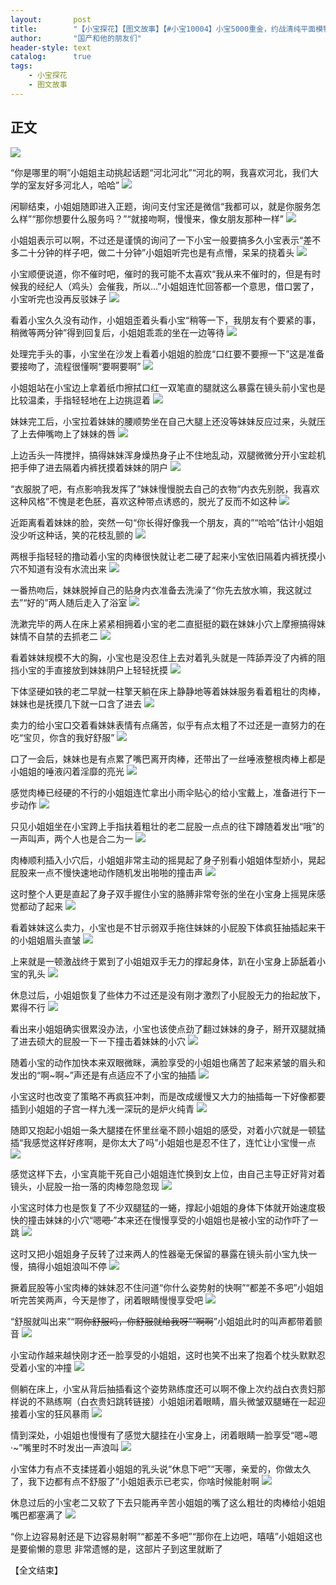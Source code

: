 ```yaml
---
layout:       post
title:        "【小宝探花】【图文故事】【#小宝10004】小宝5000重金，约战清纯平面模特"
author:       "国产和他的朋友们"
header-style: text
catalog:      true
tags:
    - 小宝探花
    - 图文故事
---
```


## 正文

![](https://pj.oz0ays.app/tupian/forum/202408/27/122929raxboiihzfeiboio.gif)

“你是哪里的啊”小姐姐主动挑起话题“河北河北”“河北的啊，我喜欢河北，我们大学的室友好多河北人，哈哈”
![](https://pj.oz0ays.app/tupian/forum/202408/27/122931mt7mxqtaqdp7pmcs.gif)

闲聊结束，小姐姐随即进入正题，询问支付宝还是微信“我都可以，就是你服务怎么样”“那你想要什么服务吗？”“就接吻啊，慢慢来，像女朋友那种一样”
![](https://pj.oz0ays.app/tupian/forum/202408/27/122934mcncc5nezbacnezn.gif)

小姐姐表示可以啊，不过还是谨慎的询问了一下小宝一般要搞多久小宝表示“差不多二十分钟的样子吧，做二十分钟”小姐姐听完也是有点懵，呆呆的挠着头
![](https://pj.oz0ays.app/tupian/forum/202408/27/122938tm74skho7f7kozoh.gif)

小宝顺便说道，你不催时吧，催时的我可能不太喜欢“我从来不催时的，但是有时候我的经纪人（鸡头）会催我，所以...”小姐姐连忙回答都一个意思，借口罢了，小宝听完也没再反驳妹子
![](https://pj.oz0ays.app/tupian/forum/202408/27/122943r7ygv7vgj1vl8ty4.gif)

看着小宝久久没有动作，小姐姐歪着头看小宝“稍等一下，我朋友有个要紧的事，稍微等两分钟”得到回复后，小姐姐乖乖的坐在一边等待
![](https://pj.oz0ays.app/tupian/forum/202408/27/122946yqy84zxyaa3pgayh.gif)

处理完手头的事，小宝坐在沙发上看着小姐姐的脸庞“口红要不要擦一下”这是准备要接吻了，流程很懂啊“要啊要啊”
![](https://pj.oz0ays.app/tupian/forum/202408/27/122948t6tocte4cearbobe.gif)

小姐姐站在小宝边上拿着纸巾擦拭口红一双笔直的腿就这么暴露在镜头前小宝也是比较温柔，手指轻轻地在上边挑逗着
![](https://pj.oz0ays.app/tupian/forum/202408/27/122952ts2m5nmuumxup24m.gif)

妹妹完工后，小宝拉着妹妹的腰顺势坐在自己大腿上还没等妹妹反应过来，头就压了上去伸嘴吻上了妹妹的唇
![](https://pj.oz0ays.app/tupian/forum/202408/27/122955ae37xdo0m3q5ezew.gif)

上边舌头一阵搅拌，搞得妹妹浑身燥热身子止不住地乱动，双腿微微分开小宝趁机把手伸了进去隔着内裤抚摸着妹妹的阴户
![](https://pj.oz0ays.app/tupian/forum/202408/27/122959li4fdnxmpzxm5txo.gif)

“衣服脱了吧，有点影响我发挥了”妹妹慢慢脱去自己的衣物“内衣先别脱，我喜欢这种风格”不愧是老色胚，喜欢这种带点诱惑的，脱光了反而不如这种
![](https://pj.oz0ays.app/tupian/forum/202408/27/123002wnmwzrr7q2n732a6.gif)

近距离看着妹妹的脸，突然一句“你长得好像我一个朋友，真的”“哈哈”估计小姐姐没少听这种话，笑的花枝乱颤的
![](https://pj.oz0ays.app/tupian/forum/202408/27/123005ujhp5iqezebyhnyz.gif)

两根手指轻轻的撸动着小宝的肉棒很快就让老二硬了起来小宝依旧隔着内裤抚摸小穴不知道有没有水流出来
![](https://pj.oz0ays.app/tupian/forum/202408/27/123009aklpih5kq2xvqvmv.gif)

一番热吻后，妹妹脱掉自己的贴身内衣准备去洗澡了“你先去放水嘛，我这就过去”“好的”两人随后走入了浴室
![](https://pj.oz0ays.app/tupian/forum/202408/27/123012yymssu6ustjzv34h.gif)

洗漱完毕的两人在床上紧紧相拥着小宝的老二直挺挺的戳在妹妹小穴上摩擦搞得妹妹情不自禁的去抓老二
![](https://pj.oz0ays.app/tupian/forum/202408/27/123018ttnlvnzn3o8notgb.gif)

看着妹妹规模不大的胸，小宝也是没忍住上去对着乳头就是一阵舔弄没了内裤的阻挡小宝的手直接放到妹妹阴户上轻轻抚摸
![](https://pj.oz0ays.app/tupian/forum/202408/27/123023c6x4tzexd6tupezx.gif)

下体坚硬如铁的老二早就一柱擎天躺在床上静静地等着妹妹服务看着粗壮的肉棒，妹妹也是抚摸几下就一口含了进去
![](https://pj.oz0ays.app/tupian/forum/202408/27/123026luakvweekeyrwcly.gif)

卖力的给小宝口交着看妹妹表情有点痛苦，似乎有点太粗了不过还是一直努力的在吃“宝贝，你含的我好舒服”
![](https://pj.oz0ays.app/tupian/forum/202408/27/123030ebrwdzxdjttageec.gif)

口了一会后，妹妹也是有点累了嘴巴离开肉棒，还带出了一丝唾液整根肉棒上都是小姐姐的唾液闪着淫靡的亮光
![](https://pj.oz0ays.app/tupian/forum/202408/27/123034azq1tqo2q32legbt.gif)

感觉肉棒已经硬的不行的小姐姐连忙拿出小雨伞贴心的给小宝戴上，准备进行下一步动作
![](https://pj.oz0ays.app/tupian/forum/202408/27/123037mb6vjii5isbvaxmi.gif)

只见小姐姐坐在小宝跨上手指扶着粗壮的老二屁股一点点的往下蹲随着发出“哦”的一声叫声，两个人也是合二为一
![](https://pj.oz0ays.app/tupian/forum/202408/27/123040feben8n79ejj4eqy.gif)

肉棒顺利插入小穴后，小姐姐非常主动的摇晃起了身子别看小姐姐体型娇小，晃起屁股来一点不慢快速地动作随机发出啪啪的撞击声
![](https://pj.oz0ays.app/tupian/forum/202408/27/123044gkjjitdkas9nkt2f.gif)

这时整个人更是直起了身子双手握住小宝的胳膊非常夸张的坐在小宝身上摇晃床感觉都动了起来
![](https://pj.oz0ays.app/tupian/forum/202408/27/123049p2paq22t9labqrq4.gif)

看着妹妹这么卖力，小宝也是不甘示弱双手拖住妹妹的小屁股下体疯狂抽插起来干的小姐姐眉头直皱
![](https://pj.oz0ays.app/tupian/forum/202408/27/123052zkzdfkb4f4sfa0kw.gif)

上来就是一顿激战终于累到了小姐姐双手无力的撑起身体，趴在小宝身上舔舐着小宝的乳头
![](https://pj.oz0ays.app/tupian/forum/202408/27/123055jeaxtakllopppxxf.gif)

休息过后，小姐姐恢复了些体力不过还是没有刚才激烈了小屁股无力的抬起放下，累得不行
![](https://pj.oz0ays.app/tupian/forum/202408/27/123059da888ctdcf2f4r1v.gif)

看出来小姐姐确实很累没办法，小宝也该使点劲了翻过妹妹的身子，掰开双腿就捅了进去硕大的屁股一下一下撞击着妹妹的小穴
![](https://pj.oz0ays.app/tupian/forum/202408/27/123102s6agstso36eo0agl.gif)

随着小宝的动作加快本来双眼微眯，满脸享受的小姐姐也痛苦了起来紧皱的眉头和发出的“啊~啊~”声还是有点适应不了小宝的抽插
![](https://pj.oz0ays.app/tupian/forum/202408/27/123106ln68ggss5ks5yjq6.gif)

小宝这时也改变了策略不再疯狂冲刺，而是改成缓慢又大力的抽插每一下好像都要插到小姐姐的子宫一样九浅一深玩的是炉火纯青
![](https://pj.oz0ays.app/tupian/forum/202408/27/123110nlvzgx5j7b1vzuic.gif)

随即又抱起小姐姐一条大腿搂在怀里丝毫不顾小姐姐的感受，对着小穴就是一顿猛插“我感觉这样好疼啊，是你太大了吗”小姐姐也是忍不住了，连忙让小宝慢一点
![](https://pj.oz0ays.app/tupian/forum/202408/27/123113tk6w2wtxhtdauttd.gif)

感觉这样下去，小宝真能干死自己小姐姐连忙换到女上位，由自己主导正好背对着镜头，小屁股一抬一落的肉棒忽隐忽现
![](https://pj.oz0ays.app/tupian/forum/202408/27/123116rtzfsaeifeao2s8i.gif)

小宝这时体力也是恢复了不少双腿猛的一蜷，撑起小姐姐的身体下体就开始速度极快的撞击妹妹的小穴“嗯~~嗯·~~”本来还在慢慢享受的小姐姐也是被小宝的动作吓了一跳
![](https://pj.oz0ays.app/tupian/forum/202408/27/123119hgrg7kz7trx0jlkk.gif)

这时又把小姐姐身子反转了过来两人的性器毫无保留的暴露在镜头前小宝九快一慢，搞得小姐姐浪叫不停
![](https://pj.oz0ays.app/tupian/forum/202408/27/123122yizggpi2qgcgiddo.gif)

撅着屁股等小宝肉棒的妹妹忍不住问道“你什么姿势射的快啊”“都差不多吧”小姐姐听完苦笑两声，今天是惨了，闭着眼睛慢慢享受吧
![](https://pj.oz0ays.app/tupian/forum/202408/27/123126jkdhhvsp8q2wkmaw.gif)

“舒服就叫出来”“啊~~你舒服吗，你舒服就给我呀”“啊啊~~”小姐姐此时的叫声都带着颤音
![](https://pj.oz0ays.app/tupian/forum/202408/27/123130ajm5aywlgm1llygg.gif)

小宝动作越来越快刚才还一脸享受的小姐姐，这时也笑不出来了抱着个枕头默默忍受着小宝的冲撞
![](https://pj.oz0ays.app/tupian/forum/202408/27/123134wkifuiw0kipk8qf8.gif)

侧躺在床上，小宝从背后抽插看这个姿势熟练度还可以啊不像上次约战白衣贵妇那样说的不熟练啊（白衣贵妇跳转链接）小姐姐闭着眼睛，眉头微皱双腿蜷在一起迎接着小宝的狂风暴雨
![](https://pj.oz0ays.app/tupian/forum/202408/27/123138iuujs3py6p1mu661.gif)

情到深处，小姐姐也慢慢有了感觉大腿挂在小宝身上，闭着眼睛一脸享受“嗯~嗯·~”嘴里时不时发出一声浪叫
![](https://pj.oz0ays.app/tupian/forum/202408/27/123141lan8a2m0y0qz7z62.gif)

小宝体力有点不支揉搓着小姐姐的乳头说“休息下吧”“天哪，亲爱的，你做太久了，我下边都有点不舒服了”小姐姐表示已老实，你啥时候能射啊
![](https://pj.oz0ays.app/tupian/forum/202408/27/123144pc7b55jx7a713d5j.gif)

休息过后的小宝老二又软了下去只能再辛苦小姐姐的嘴了这么粗壮的肉棒给小姐姐嘴巴都塞满了
![](https://pj.oz0ays.app/tupian/forum/202408/27/123148e0zow77alrool7er.gif)

“你上边容易射还是下边容易射啊”“都差不多吧”“那你在上边吧，嘻嘻”小姐姐这也是要偷懒的意思
非常遗憾的是，这部片子到这里就断了

【全文结束】